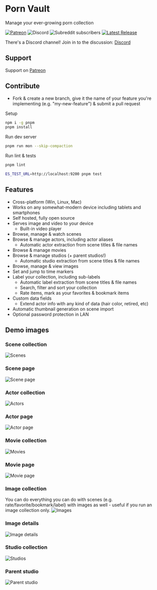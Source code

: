 # Porn Vault

Manage your ever-growing porn collection

[![Patreon](https://img.shields.io/badge/patreon-donate-orange.svg)](https://www.patreon.com/pornvault)
![Discord](https://img.shields.io/discord/652499331265331245)
![Subreddit subscribers](https://img.shields.io/reddit/subreddit-subscribers/porn_vault?style=social)
[![Latest Release](https://gitlab.com/porn-vault/porn-vault/-/badges/release.svg)](https://gitlab.com/porn-vault/porn-vault/-/releases)

There's a Discord channel! Join in to the discussion: [Discord](https://discord.gg/QfeHYtKGEa)

## Support

Support on [Patreon](https://www.patreon.com/pornvault)

## Contribute

- Fork & create a new branch, give it the name of your feature you're implementing (e.g. "my-new-feature") & submit a pull request

Setup

```bash
npm i -g pnpm
pnpm install
```

Run dev server

```bash
pnpm run mon --skip-compaction
```

Run lint & tests

```bash
pnpm lint
```

```bash
ES_TEST_URL=http://localhost:9200 pnpm test
```

## Features

- Cross-platform (Win, Linux, Mac)
- Works on any somewhat-modern device including tablets and smartphones
- Self hosted, fully open source
- Serves image and video to your device
  - Built-in video player
- Browse, manage & watch scenes
- Browse & manage actors, including actor aliases
  - Automatic actor extraction from scene titles & file names
- Browse & manage movies
- Browse & manage studios (+ parent studios!)
  - Automatic studio extraction from scene titles & file names
- Browse, manage & view images
- Set and jump to time markers
- Label your collection, including sub-labels
  - Automatic label extraction from scene titles & file names
  - Search, filter and sort your collection
  - Rate items, mark as your favorites & bookmark items
- Custom data fields
  - Extend actor info with any kind of data (hair color, retired, etc)
- Automatic thumbnail generation on scene import
- Optional password protection in LAN

## Demo images

### Scene collection

![Scenes](https://gitlab.com/porn-vault/porn-vault/-/raw/dev/doc/img/scene_collection.jpg)

### Scene page

![Scene page](https://gitlab.com/porn-vault/porn-vault/-/raw/dev/doc/img/scene_details.jpg)

### Actor collection

![Actors](https://gitlab.com/porn-vault/porn-vault/-/raw/dev/doc/img/actor_collection.jpg)

### Actor page

![Actor page](https://gitlab.com/porn-vault/porn-vault/-/raw/dev/doc/img/actor_details.jpg)

### Movie collection

![Movies](https://gitlab.com/porn-vault/porn-vault/-/raw/dev/doc/img/movie_collection.jpg)

### Movie page

![Movie page](https://gitlab.com/porn-vault/porn-vault/-/raw/dev/doc/img/movie_details.jpg)

### Image collection

You can do everything you can do with scenes (e.g. rate/favorite/bookmark/label) with images as well - useful if you run an image collection only.
![Images](https://gitlab.com/porn-vault/porn-vault/-/raw/dev/doc/img/image_collection.jpg)

### Image details

![Image details](https://gitlab.com/porn-vault/porn-vault/-/raw/dev/doc/img/image_details.jpg)

### Studio collection

![Studios](https://gitlab.com/porn-vault/porn-vault/-/raw/dev/doc/img/studio_collection.jpg)

### Parent studio

![Parent studio](https://gitlab.com/porn-vault/porn-vault/-/raw/dev/doc/img/parent_studio.jpg)

